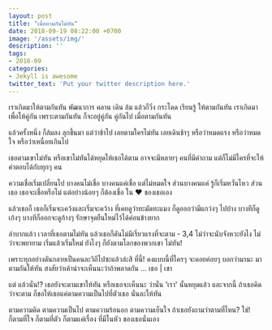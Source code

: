 ```yaml
---
layout: post
title: "เมื่อตามกันไม่ทัน"
date: 2018-09-19 08:22:00 +0700
image: '/assets/img/'
description: ''
tags:
- 2018-09
categories:
- Jekyll is awesome
twitter_text: 'Put your twitter description here.'
---
```

เราเกิดมาให้ตามกันทัน พัฒนาการ คลาน เดิน ล้ม แล้วก็วิ่ง กระโดด เรียนรู้ ให้ตามกันทัน เราเกิดมาเพื่อให้คู่กัน เพราะตามกันทัน ก็จะอยู่คู่กัน คู่กันไป เมื่อตามกันทัน

แล้วครั้งหนึ่ง ก็ล้มลง ลุกขึ้นมา แต่ว่าช้าไป เลยตามใครไม่ทัน เลยเดินช้าๆ หรือว่าหมดแรง หรือว่าหมดใจ หรือว่าเหนื่อยเกินไป

เธอตามเขาไม่ทัน หรือเขาไม่ทันได้หยุดให้เธอได้ตาม อาจจะมีหลายๆ คนที่มีคำถาม แต่ก็ไม่มีใครที่จะให้คำตอบได้กับทุกๆ คน

ความเชื่อเริ่มเปลี่ยนไป บางคนไม่เชื่อ บางคนแค่เชื่อ แต่ไม่หมดใจ ส่วนบางคนแค่ รู้ก็เริ่มหวั่นไหว ส่วนเธอ เธอจะเชื่อหรือไม่ แต่อย่างน้อยๆ ก็ต้องเชื่อ ใน ❤️ ของเธอเอง

แล้วเธอก็ เธอก็เริ่มจะเคว้งและเริ่มจะคว้าง ที่เคยดูว่าทะมัดทะแมง ก็ดูออกว่ามีแกว่งๆ ไปบ้าง บางทีก็ดูเก้งๆ บางทีก็ออกจะดูก้างๆ รักษาจุดยืนใหม่ไว้ได้ค่อนข้างยาก

ลำบากแล้ว เวลาที่เธอตามไม่ทัน แล้วเธอก็ดันไม่มีเรี่ยวแรงที่จะตาม - 3,4 ไม่ว่าจะนับจังหวะยังไง ไม่ว่าจะพยายาม เริ่มแล้วเริ่มใหม่ ยังไงๆ ก็ยังตามโลกของพวกเขา ไม่ทัน!

เพราะทุกอย่างดันกลายเป็นคนละวิถีไปซะแล้วล่ะสิ ที่นี้! คงแบบนี้ที่ใครๆ จะคอยค่อยๆ บอกว่ามานะ มาตามกันให้ทัน สงสัยว่าเค้าน่าจะเห็นนะว่าถ้าพลาดกัน ... เธอ | เขา

แต่ แล้วนั่น!? เธอยังจะตามเขาให้ทัน หรือเธอจะเห็นนะ ว่านั่น 'เรา' นั้นหยุดแล้ว และจากนี้ ถ้าเธอคิดว่าจะตาม ก็ขอให้เธอแค่ตามความเป็นไปที่ตัวเธอ นั่นละให้ทัน

ตามความคิด ตามความเป็นไป ตามความร้อนอก ตามความเย็นใจ ถ้าเธอยังถามว่าตามที่ไหน? ใช่! ก็ตามที่ใจ ก็ตามที่ตัว ก็ตามแค่เรื่อง ที่มีในหัว ของเธอนั่นเอง
